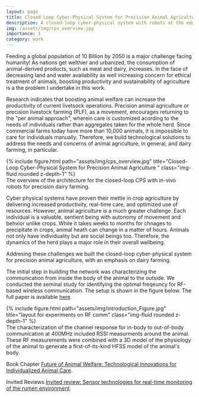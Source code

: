 ```yaml
---
layout: page
title: Closed-Loop Cyber-Physical System for Precision Animal Agriculture
description: A closed-loop cyber-physical system with robots at the edge for improving animal welfare and sustainability in precision dairy farming 
img: /assets/img/cps_overview.jpg
importance: 1
category: work
---
```

Feeding a global population of 10 Billion by 2050 is a major challenge facing humanity! As nations get welthier and urbanized, the consumption of animal-derived products, such as meat and dairy, increases. In the face of decreasing land and water availability as well increasing concern for ethical treatment of animals, boosting productivity and sustainability of agriculture is a the problem I undertake in this work. 

Research indicates that boosting animal welfare can increase the productivity of current livetsock operations. Precision animal agriculture or precision livestock farming (PLF), as a movement, encourages returning to the "per animal approach", wherein care is customized acording to the needs of individuals rather than aggregates taken for the whole herd. Since commercial farms today have more than 10,000 animals, it is impossible to care for individuals manually. Therefore, we build technological solutions to address the needs and concerns of animal agriculture, in general, and dairy farming, in particular.


<div class="row">
    <div class="col-sm mt-3 mt-md-0">
        {% include figure.html path="assets/img/cps_overview.jpg" title="Closed-Loop Cyber-Physical System for Precision Animal Agriculture " class="img-fluid rounded z-depth-1" %}
    </div>
</div>
<div class="caption">
    The overview of the architecture for the closed-loop CPS with in-vivo robots for precision dairy farming. 
</div>

Cyber physical systems have proven their mettle in crop agriculture by delivering increased productivity, real-time care, and optimized use of resources. However, animal agriculture is a much greater challenge. Each individual is a valuable, sentient being with autonomy of movement and behvior unlike crops. While it takes weeks to months for chnages to precipitate in crops, animal heath can change in a matter of hours. Animals not only have individuality but are social beings too. Therefore, the dynamics of the herd plays a major role in their overall wellbeing.

Addresing these challenges we built the closed-loop cyber-physical system for precision animal agriculture, with an emphasis on dairy farming. 

The initial step in building the network was characterizing the communication from inside the body of the animal to the outside. We conducted the seminal study for identifying the optimal freqeuncy for RF-based wireless communication. The setup is shown in the figure below. The full paper is available <a href="https://ieeexplore.ieee.org/abstract/document/9629743"> here</a>. 
<div class="row">
    <div class="col-sm mt-3 mt-md-0">
        {% include figure.html path="assets/img/introduction_Figure.jpg" title="layout for experiments on RF comm" class="img-fluid rounded z-depth-1" %}
    </div>
</div>
<div class="caption">
    The characterization of the channel response for in-body to out-of-body communication at 400MHz included RSSI measurments around the animal. These RF measurements were combined with a 3D model of the physiology of the animal to generate a first-of-its-kind HFSS model of the animal's body. 
</div>

Book Chapter
<a href="https://www.academia.edu/download/67422528/Improving_Animal_Welfare_A_Practical_Approach_3rd_Edition_Booksvets.blogspot.com_.pdf#page=571"> Future of Animal Welfare: Technological Innovations for Individualized Animal Care</a>.

Invited Reviews 
<a href="https://www.sciencedirect.com/science/article/pii/S0022030222003502">Invited review: Sensor technologies for real-time monitoring of the rumen environment</a>.
 

